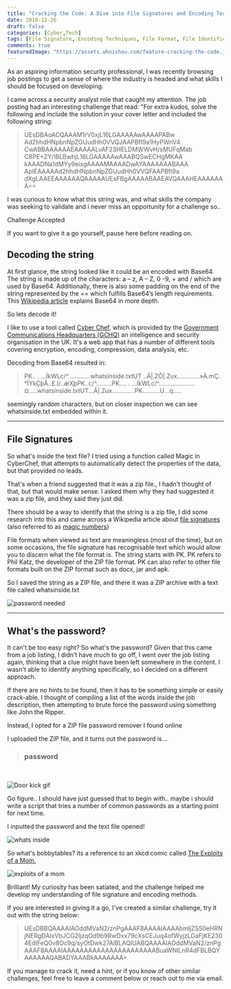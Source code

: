 ```yaml
---
title: "Cracking the Code: A Dive into File Signatures and Encoding Techniques"
date: 2018-12-26
draft: false
categories: [Cyber,Tech]
tags: [File Signature, Encoding Techniques, File Format, File Identification, Hexadeciminal, ASCII, Unicode, ZIP, Cracking, Code]
comments: true
featuredImage: "https://assets.whoishou.com/feature-cracking-the-code.jpg"
---
```

As an aspiring information security professional, I was recently browsing job postings to get a sense of where the industry is headed and what skills I should be focused on developing.

I came across a security analyst role that caught my attention. The job posting had an interesting challenge that read: "For extra kudos, solve the following and include the solution in your cover letter and included the following string:

> UEsDBAoACQAAAM1rV0xjL16LGAAAAAwAAAAPABw
> Ad2hhdHNpbnNpZGUudHh0VVQJAAPBfI9a1HyPWnV4
> CwABBAAAAAAEAAAAALvAF23HELDMWWvH/sMUFqMab
> C8PE+ZY/lBLBwhjL16LGAAAAAwAAABQSwECHgMKAA
> kAAADNa1dMYy9eixgAAAAMAAAADwAYAAAAAAABAAA
> ApIEAAAAAd2hhdHNpbnNpZGUudHh0VVQFAAPBfI9a
> dXgLAAEEAAAAAAQAAAAAUEsFBgAAAAABAAEAVQAAAHEAAAAAAA==

I was curious to know what this string was, and what skills the company was seeking to validate and i never miss an opportunity for a challenge so..

Challenge Accepted

If you want to give it a go yourself, pause here before reading on.

## Decoding the string

At first glance, the string looked like it could be an encoded with Base64. The string is made up of the characters: a – z, A – Z, 0 -9, + and / which are used by Base64. Additionally, there is also some padding on the end of the string represented by the == which fulfills Base64’s length requirements. This [Wikipedia article](https://en.wikipedia.org/wiki/Base64) explains Base64 in more depth.

So lets decode it!

I like to use a tool called [Cyber Chef](https://gchq.github.io/CyberChef/), which is provided by the [Government Communications Headquarters (GCHQ)](https://www.gchq.gov.uk/) an intelligence and security organisation in the UK. It's a web app that has a number of different tools covering encryption, encoding, compression, data analysis, etc.

Decoding from Base64 resulted in:

> PK..
> .	...ÍkWLc/^.............whatsinside.txtUT	..Á|.ZÔ|.Zux.............»À.mÇ.°ÌYkÇþÃ..£.l/..æXþPK..c/^.........PK....
> .	...ÍkWLc/^.....................¤.....whatsinside.txtUT...Á|.Zux.............PK..........U...q.....

seemingly random characters, but on closer inspection we can see whatsinside.txt embedded within it.

***

## File Signatures

So what's inside the text file? I tried using a function called Magic in CyberChef, that attempts to automatically detect the properties of the data, but that provided no leads.

That's when a friend suggested that it was a zip file., I hadn't thought of that, but that would make sense. I asked them why they had suggested it was a zip file, and they said they just did.

There should be a way to identify that the string is a zip file, I did some research into this and came across a Wikipedia article about [file signatures](https://en.wikipedia.org/wiki/List_of_file_signatures) (also referred to as [magic numbers](https://en.wikipedia.org/wiki/Magic_number_(programming)))

File formats when viewed as text are meaningless (most of the time), but on some occasions, the file signature has recognisable text which would allow you to discern what the file format is. The string starts with PK. PK refers to Phil Katz, the developer of the ZIP file format.
PK can also refer to other file formats built on the ZIP format such as docx, jar and apk.

So I saved the string as a ZIP file, and there it was a ZIP archive with a text file called whatsinside.txt

![password needed](https://assets.whoishou.com/password_needed.png)

***

## What's the password?

It can't be too easy right? So what's the password? 
Given that this came from a job listing, I didn’t have much to go off, I went over the job listing again, thinking that a clue might have been left somewhere in the content.
I wasn't able to identify anything specifically, so I decided on a different approach.

If there are no hints to be found, then it has to be something simple or easily crack-able. I thought of compiling a list of the words inside the job description, then attempting to brute force the password using something like John the Ripper.

Instead, I opted for a ZIP file password remover I found online

I uploaded the ZIP file, and it turns out the password is… 

> ### password
<br>

![Door kick gif](https://assets.whoishou.com/door-kick.gif)

Go figure.. I should have just guessed that to begin with.. maybe i should write a script that tries a number of common passwords as a starting point for next time.

I inputted the password and the text file opened!

![whats inside](https://assets.whoishou.com/whats_inside.png)

So what's bobbytables? its a reference to an xkcd comic called [The Exploits of a Mom.](https://xkcd.com/327/)


![exploits of a mom](https://assets.whoishou.com/exploits_of_a_mom.png)

Brilliant! My curiosity has been satiated, and the challenge helped me develop my understanding of file signature and encoding methods.

If you are interested in giving it a go, I've created a similar challenge, try it out with the string below:

>UEsDBBQAAAAIAOddMVaN2/znPgAAAF8AAAAIAAAAbmljZS50eHRNjNERgDAIxVbJCG2ljzqOd9b9RwDxx79cXsCEJuq4ofWyjzLGaFjKE2304EdlFeQ0v8Oc9q/syOtDwk27AlBLAQIUABQAAAAIAOddMVaN2/znPgAAAF8AAAAIAAAAAAAAAAAAAAAAAAAAAABuaWNlLnR4dFBLBQYAAAAAAQABADYAAABkAAAAAAA=

If you manage to crack it, need a hint, or if you know of other similar challenges, feel free to leave a comment below or reach out to me via email.